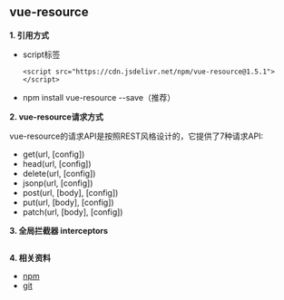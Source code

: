 ## vue-resource
**1. 引用方式**
  - script标签

     ```<script src="https://cdn.jsdelivr.net/npm/vue-resource@1.5.1"></script>```

  - npm install vue-resource --save（推荐）

**2. vue-resource请求方式**

vue-resource的请求API是按照REST风格设计的，它提供了7种请求API:
  - get(url, [config])
  - head(url, [config])
  - delete(url, [config])
  - jsonp(url, [config])
  - post(url, [body], [config])
  - put(url, [body], [config])
  - patch(url, [body], [config])

**3. 全局拦截器 interceptors**
```js
```
**4. 相关资料**
  - [npm](https://www.npmjs.com/package/vue-resource)
  - [git](https://github.com/pagekit/vue-resource/blob/HEAD/docs/http.md)
